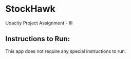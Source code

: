 # StockHawk
Udacity Project Assignment - III

## Instructions to Run:
This app does not require any special instructions to run.